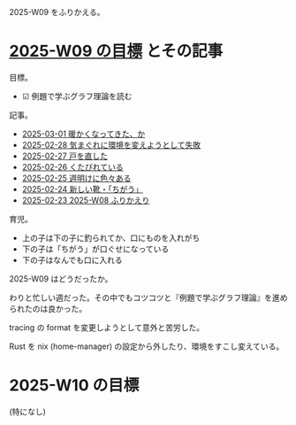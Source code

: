 2025-W09 をふりかえる。

# [2025-W09 の目標][2025-02-23] とその記事

目標。

- ☑ 例題で学ぶグラフ理論を読む

記事。

- [2025-03-01 暖かくなってきた、か][2025-03-01]
- [2025-02-28 気まぐれに環境を変えようとして失敗][2025-02-28]
- [2025-02-27 戸を直した][2025-02-27]
- [2025-02-26 くたびれている][2025-02-26]
- [2025-02-25 週明けに色々ある][2025-02-25]
- [2025-02-24 新しい靴・「ちがう」][2025-02-24]
- [2025-02-23 2025-W08 ふりかえり][2025-02-23]

育児。

- 上の子は下の子に釣られてか、口にものを入れがち
- 下の子は「ちがう」が口ぐせになっている
- 下の子はなんでも口に入れる


2025-W09 はどうだったか。

わりと忙しい週だった。その中でもコツコツと『例題で学ぶグラフ理論』を進められたのは良かった。

tracing の format を変更しようとして意外と苦労した。

Rust を nix (home-manager) の設定から外したり、環境をすこし変えている。

# 2025-W10 の目標

(特になし)

[2025-02-23]: https://blog.bouzuya.net/2025/02/23/
[2025-02-24]: https://blog.bouzuya.net/2025/02/24/
[2025-02-25]: https://blog.bouzuya.net/2025/02/25/
[2025-02-26]: https://blog.bouzuya.net/2025/02/26/
[2025-02-27]: https://blog.bouzuya.net/2025/02/27/
[2025-02-28]: https://blog.bouzuya.net/2025/02/28/
[2025-03-01]: https://blog.bouzuya.net/2025/03/01/
